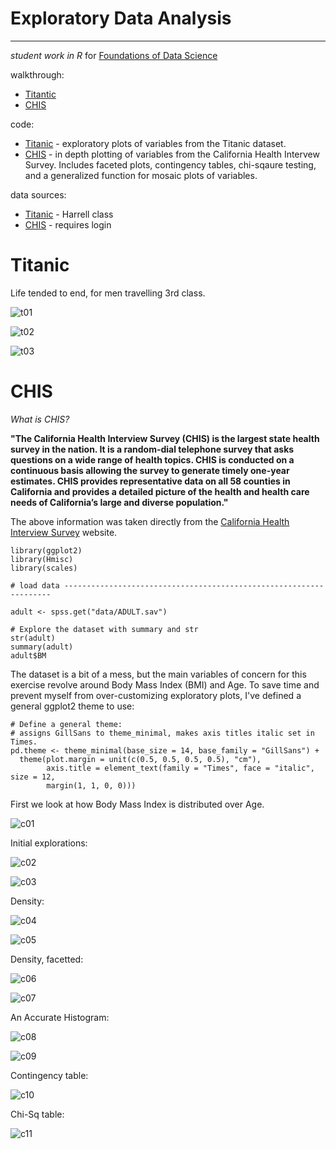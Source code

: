 # Exploratory Data Analysis 
---------------------------

_student work in R_ for [Foundations of Data Science](https://www.springboard.com/workshops/data-science)

walkthrough:

- [Titantic](#Titanic)
- [CHIS](#CHIS)

code:

- [Titanic](titanic.R) - exploratory plots of variables from the Titanic dataset. 
- [CHIS](CHIS.R) - in depth plotting of variables from the California Health Intervew Survey. Includes faceted plots, contingency tables, chi-sqaure testing, and a generalized function for mosaic plots of variables.

data sources:

- [Titanic](biostat.mc.vanderbilt.edu/wiki/pub/Main/DataSets/titanic3.xls) - Harrell class
- [CHIS](http://healthpolicy.ucla.edu/chis/data/Pages/public-use-data.aspx) - requires login

# Titanic

Life tended to end, for men travelling 3rd class.

![t01](plots/titanic-01.png)

![t02](plots/titanic-02.png)

![t03](plots/titanic-03.png)

# CHIS

*_What is CHIS?_*

**"The California Health Interview Survey (CHIS) is the largest state health survey in the nation. It is a random-dial telephone survey that asks questions on a wide range of health topics. CHIS is conducted on a continuous basis allowing the survey to generate timely one-year estimates. CHIS provides representative data on all 58 counties in California and provides a detailed picture of the health and health care needs of California’s large and diverse population."**

The above information was taken directly from the [California Health Interview Survey](http://healthpolicy.ucla.edu/chis/about/Pages/about.aspx) website.

```{r}
library(ggplot2)
library(Hmisc)
library(scales)

# load data -------------------------------------------------------------------

adult <- spss.get("data/ADULT.sav")

# Explore the dataset with summary and str
str(adult)
summary(adult)
adult$BM
```

The dataset is a bit of a mess, but the main variables of concern for this exercise revolve around Body Mass Index (BMI) and Age. To save time and prevent myself from over-customizing exploratory plots, I've defined a general ggplot2 theme to use:

```{R}
# Define a general theme:
# assigns GillSans to theme_minimal, makes axis titles italic set in Times.
pd.theme <- theme_minimal(base_size = 14, base_family = "GillSans") +
  theme(plot.margin = unit(c(0.5, 0.5, 0.5, 0.5), "cm"),
        axis.title = element_text(family = "Times", face = "italic", size = 12,
        margin(1, 1, 0, 0)))
```

First we look at how Body Mass Index is distributed over Age.

![c01](plots/CHIS-01-BMI-Age.png)

Initial explorations:

![c02](plots/CHIS-02-RBMI-Age.png)

![c03](plots/CHIS-03-BMIcat-Age.png)

Density:

![c04](plots/CHIS-04-BMIcat-Age-density.png)

![c05](plots/CHIS-05-BMIcat-Age-Facet.png)

Density, facetted:

![c06](plots/CHIS-06-BMIcat-Age-density-facet.png)

![c07](plots/CHIS-07-BMIcat-Age-FillDensity.png)

An Accurate Histogram:

![c08](plots/CHIS-08-AccurateHistogram.png)

![c09](plots/CHIS-09-BMI-Freq-Age.png)

Contingency table:

![c10](plots/CHIS-10-Contingency-Tufte.png)

Chi-Sq table:

![c11](plots/CHIS-11-ChiSqTable-Tufte.png)








